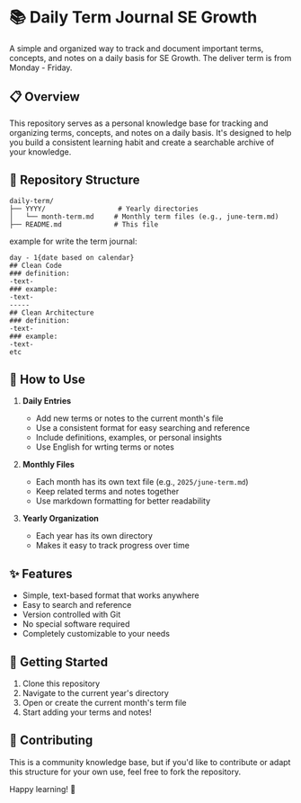 # 📚 Daily Term Journal SE Growth

A simple and organized way to track and document important terms, concepts, and notes on a daily basis for SE Growth. The deliver term is from Monday - Friday.

## 📋 Overview

This repository serves as a personal knowledge base for tracking and organizing terms, concepts, and notes on a daily basis. It's designed to help you build a consistent learning habit and create a searchable archive of your knowledge.

## 📂 Repository Structure

```
daily-term/
├── YYYY/                  # Yearly directories
│   └── month-term.md     # Monthly term files (e.g., june-term.md)
├── README.md             # This file
```

example for write the term journal:

```
day - 1{date based on calendar}
## Clean Code
### definition:
-text-
### example:
-text-
-----
## Clean Architecture
### definition:
-text-
### example:
-text-
etc
```

## 📝 How to Use

1. **Daily Entries**

   - Add new terms or notes to the current month's file
   - Use a consistent format for easy searching and reference
   - Include definitions, examples, or personal insights
   - Use English for wrting terms or notes

2. **Monthly Files**

   - Each month has its own text file (e.g., `2025/june-term.md`)
   - Keep related terms and notes together
   - Use markdown formatting for better readability

3. **Yearly Organization**
   - Each year has its own directory
   - Makes it easy to track progress over time

## ✨ Features

- Simple, text-based format that works anywhere
- Easy to search and reference
- Version controlled with Git
- No special software required
- Completely customizable to your needs

## 📅 Getting Started

1. Clone this repository
2. Navigate to the current year's directory
3. Open or create the current month's term file
4. Start adding your terms and notes!

## 🤝 Contributing

This is a community knowledge base, but if you'd like to contribute or adapt this structure for your own use, feel free to fork the repository.

Happy learning! 🚀
